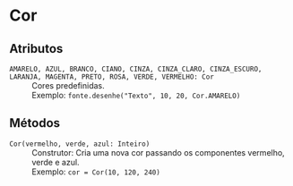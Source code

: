 # Cor

## Atributos
<dl>
<dt><code>AMARELO, AZUL, BRANCO, CIANO, CINZA, CINZA_CLARO, CINZA_ESCURO, LARANJA, MAGENTA, PRETO, ROSA, VERDE, VERMELHO: Cor</code></dt>
  <dd>Cores predefinidas.<br>
  Exemplo: <code>fonte.desenhe("Texto", 10, 20, Cor.AMARELO)</code></dd>
</dl>

## Métodos
<dl>
<dt><code>Cor(vermelho, verde, azul: Inteiro)</code></dt>
  <dd>Construtor: Cria uma nova cor passando os componentes vermelho, verde e azul.<br>
  Exemplo: <code>cor = Cor(10, 120, 240)</code></dd>
</dl>
